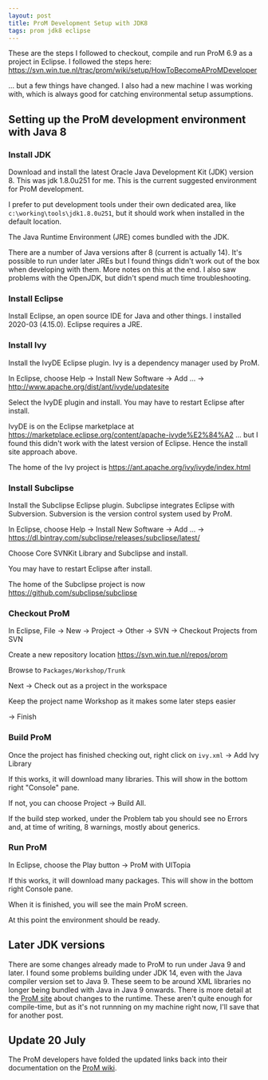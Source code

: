 ```yaml
---
layout: post
title: ProM Development Setup with JDK8
tags: prom jdk8 eclipse
---
```


These are the steps I followed to checkout, compile and run ProM 6.9 as a project in Eclipse. I followed the steps here:
<https://svn.win.tue.nl/trac/prom/wiki/setup/HowToBecomeAProMDeveloper>

... but a few things have changed. I also had a new machine I was working with, which is always good for catching environmental setup assumptions.

## Setting up the ProM development environment with Java 8

### Install JDK

Download and install the latest Oracle Java Development Kit (JDK) version 8. This was jdk 1.8.0u251 for me. This is the current suggested environment for ProM development. 

I prefer to put development tools under their own dedicated area, like `c:\working\tools\jdk1.8.0u251`, but it should work when installed in the default location.

The Java Runtime Environment (JRE) comes bundled with the JDK.

There are a number of Java versions after 8 (current is actually 14). It's possible to run under later JREs but I found things didn't work out of the box when developing with them. More notes on this at the end. I also saw problems with the OpenJDK, but didn't spend much time troubleshooting.

### Install Eclipse

Install Eclipse, an open source IDE for Java and other things. I installed 2020-03 (4.15.0). Eclipse requires a JRE.

### Install Ivy

Install the IvyDE Eclipse plugin. Ivy is a dependency manager used by ProM.

In Eclipse, choose Help -> Install New Software -> Add ... -> 
	<http://www.apache.org/dist/ant/ivyde/updatesite>

Select the IvyDE plugin and install. You may have to restart Eclipse after install.

IvyDE is on the Eclipse marketplace at 
	<https://marketplace.eclipse.org/content/apache-ivyde%E2%84%A2>
... but I found this didn't work with the latest version of Eclipse. Hence the install site approach above.

The home of the Ivy project is <https://ant.apache.org/ivy/ivyde/index.html>


### Install Subclipse

Install the Subclipse Eclipse plugin. Subclipse integrates Eclipse with Subversion. Subversion is the version control system used by ProM.

In Eclipse, choose Help -> Install New Software -> Add ... -> 
	<https://dl.bintray.com/subclipse/releases/subclipse/latest/>

Choose Core SVNKit Library and Subclipse and install.

You may have to restart Eclipse after install.

The home of the Subclipse project is now <https://github.com/subclipse/subclipse>


### Checkout ProM

In Eclipse, File -> New -> Project -> Other -> SVN -> Checkout Projects from SVN

Create a new repository location
<https://svn.win.tue.nl/repos/prom>

Browse to `Packages/Workshop/Trunk`

Next -> Check out as a project in the workspace

Keep the project name Workshop as it makes some later steps easier

-> Finish


### Build ProM

Once the project has finished checking out, right click on `ivy.xml` -> Add Ivy Library

If this works, it will download many libraries. This will show in the bottom right "Console" pane.

If not, you can choose Project -> Build All.

If the build step worked, under the Problem tab you should see no Errors and, at time of writing, 8 warnings, mostly about generics.


### Run ProM

In Eclipse, choose the Play button -> ProM with UITopia

If this works, it will download many packages. This will show in the bottom right Console pane.

When it is finished, you will see the main ProM screen.

At this point the environment should be ready.


## Later JDK versions

There are some changes already made to ProM to run under Java 9 and later. I found some problems building under JDK 14, even with the Java compiler version set to Java 9. These seem to be around XML libraries no longer being bundled with Java in Java 9 onwards.  There is more detail at the [ProM site](http://www.promtools.org/doku.php?id=troubleshooting:start) about changes to the runtime. These aren't quite enough for compile-time, but as it's not runnning on my machine right now, I'll save that for another post.


## Update 20 July

The ProM developers have folded the updated links back into their documentation on the [ProM wiki](https://svn.win.tue.nl/trac/prom/wiki/setup/HowToBecomeAProMDeveloper).


